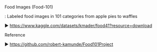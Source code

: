 Food Images (Food-101)

: Labeled food images in 101 categories from apple pies to waffles

▶ https://www.kaggle.com/datasets/kmader/food41?resource=download

Reference

▶ https://github.com/robert-kamunde/Food101Project
